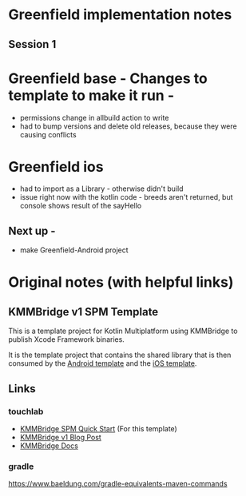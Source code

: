 # Greenfield implementation notes
## Session 1
# Greenfield base - Changes to template to make it run -
- permissions change in allbuild action to write
- had to bump versions and delete old releases, because they were causing conflicts

# Greenfield ios
- had to import as a Library - otherwise didn't build
- issue right now with the kotlin code - breeds aren't returned, but console shows result of the sayHello

## Next up -
- make Greenfield-Android project

# Original notes (with helpful links)
## KMMBridge v1 SPM Template

This is a template project for Kotlin Multiplatform using KMMBridge to publish Xcode Framework binaries.

It is the template project that contains the shared library that is then consumed by the [Android template](https://github.com/touchlab/KMMBridgeSPMQuickStart-Android) and 
the [iOS template](https://github.com/touchlab/KMMBridgeSPMQuickStart-iOS). 

## Links

### touchlab
* [KMMBridge SPM Quick Start](https://touchlab.co/kmmbridge/spmquickstart) (For this template)
* [KMMBridge v1 Blog Post](https://touchlab.co/kmmbridge-v1)
* [KMMBridge Docs](https://touchlab.co/kmmbridge/)

### gradle
https://www.baeldung.com/gradle-equivalents-maven-commands